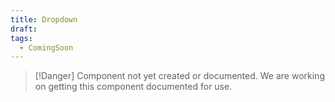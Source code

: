 ```yaml
---
title: Dropdown
draft: 
tags:
  - ComingSoon
---
```

> [!Danger] Component not yet created or documented.
> We are working on getting this component documented for use.


